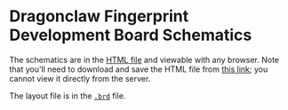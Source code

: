 # Dragonclaw Fingerprint Development Board Schematics

The schematics are in the [HTML file][schematic] and viewable with any browser.
Note that you'll need to download and save the HTML file from
[this link][schematic]; you cannot view it directly from the server.

The layout file is in the [`.brd`] file.

[`.brd`]: https://raw.githubusercontent.com/coreboot/chrome-ec/master/docs/schematics/dragonclaw/dragonclaw_v0.2.brd
[schematic]: https://raw.githubusercontent.com/coreboot/chrome-ec/master/docs/schematics/dragonclaw/dragonclaw_v0.2.html
